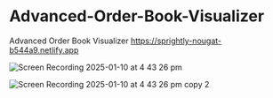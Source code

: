 # Advanced-Order-Book-Visualizer
Advanced Order Book Visualizer
https://sprightly-nougat-b544a9.netlify.app

![Screen Recording 2025-01-10 at 4 43 26 pm](https://github.com/user-attachments/assets/9c943039-eea4-4e6a-8236-f5a7546101c1)


![Screen Recording 2025-01-10 at 4 43 26 pm copy 2](https://github.com/user-attachments/assets/25e1eade-b26d-4e42-9a5d-715f08a247bf)

